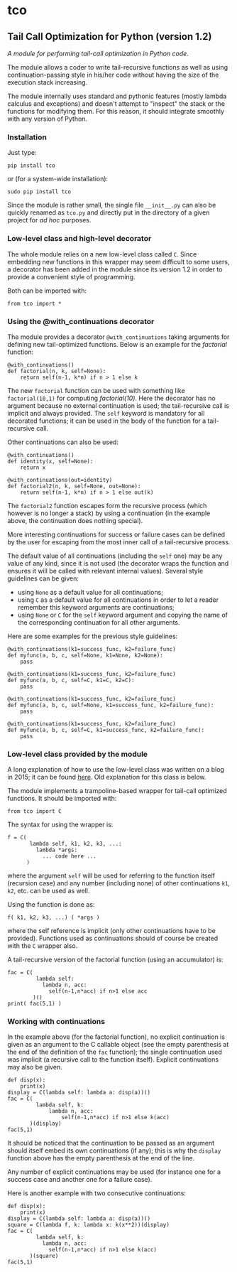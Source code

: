 # tco

## Tail Call Optimization for Python (version 1.2)

*A module for performing tail-call optimization in Python code.*

The module allows a coder to write tail-recursive functions as well as using continuation-passing style in his/her code without having the size of the execution stack increasing.

The module internally uses standard and pythonic features (mostly lambda calculus and exceptions) and doesn't attempt to "inspect" the stack or the functions for modifying them. For this reason, it should integrate smoothly with any version of Python.

### Installation

Just type:

    pip install tco

or (for a system-wide installation):

    sudo pip install tco

Since the module is rather small, the single file `__init__.py` can also be quickly renamed as `tco.py` and directly put in the directory of a given project for _ad hoc_ purposes.

### Low-level class and high-level decorator

The whole module relies on a new low-level class called `C`. Since embedding new functions in this wrapper may seem difficult to some users, a decorator has been added in the module since its version 1.2 in order to provide a convenient style of programming.

Both can be imported with:

    from tco import *

### Using the @with_continuations decorator

The module provides a decorator `@with_continuations` taking arguments for defining new tail-optimized functions. Below is an example for the _factorial_ function:

    @with_continuations()
    def factorial(n, k, self=None):
        return self(n-1, k*n) if n > 1 else k

The new `factorial` function can be used with something like `factorial(10,1)` for computing _factorial(10)_. Here the decorator has no argument because no external continuation is used; the tail-recursive call is implicit and always provided. The `self` keyword is mandatory for all decorated functions; it can be used in the body of the function for a tail-recursive call.

Other continuations can also be used:

    @with_continuations()
    def identity(x, self=None):
        return x
    
    @with_continuations(out=identity)
    def factorial2(n, k, self=None, out=None):
        return self(n-1, k*n) if n > 1 else out(k)

The `factorial2` function escapes form the recursive process (which however is no longer a stack) by using a continuation (in the example above, the continuation does nothing special).

More interesting continuations for success or failure cases can be defined by the user for escaping from the most inner call of a tail-recursive process.

The default value of all continuations (including the `self` one) may be any value of any kind, since it is not used (the decorator wraps the function and ensures it will be called with relevant internal values). Several style guidelines can be given:

  * using `None` as a default value for all continuations;
  * using `C` as a default value for all continuations in order to let a reader remember this keyword arguments are continuations;
  * using `None` or `C` for the `self` keyword argument and copying the name of the corresponding continuation for all other arguments.

Here are some examples for the previous style guidelines:

    @with_continuations(k1=success_func, k2=failure_func)
    def myfunc(a, b, c, self=None, k1=None, k2=None):
        pass

    @with_continuations(k1=success_func, k2=failure_func)
    def myfunc(a, b, c, self=C, k1=C, k2=C):
        pass

    @with_continuations(k1=success_func, k2=failure_func)
    def myfunc(a, b, c, self=None, k1=success_func, k2=failure_func):
        pass

    @with_continuations(k1=success_func, k2=failure_func)
    def myfunc(a, b, c, self=C, k1=success_func, k2=failure_func):
        pass

### Low-level class provided by the module

A long explanation of how to use the low-level class was written on a blog in 2015; it can be found [here](http://baruchel.github.io/python/2015/11/07/explaining-functional-aspects-in-python/). Old explanation for this class is below.

The module implements a trampoline-based wrapper for tail-call optimized functions. It should be imported with:

    from tco import C

The syntax for using the wrapper is:

    f = C(
           lambda self, k1, k2, k3, ...:
             lambda *args:
               ... code here ...
          )

where the argument `self` will be used for referring to the function itself (recursion case) and any number (including none) of other continuations `k1`, `k2`, etc. can be used as well.

Using the function is done as:

    f( k1, k2, k3, ...) ( *args )

where the self reference is implicit (only other continuations have to be provided). Functions used as continuations should of course be created with the `C` wrapper also.

A tail-recursive version of the factorial function (using an accumulator) is:

    fac = C(
             lambda self:
               lambda n, acc:
                 self(n-1,n*acc) if n>1 else acc
            )()
    print( fac(5,1) )

### Working with continuations

In the example above (for the factorial function), no explicit continuation is given as an argument to the C callable object (see the empty parenthesis at the end of the definition of the `fac` function); the single continuation used was implicit (a recursive call to the function itself). Explicit continuations may also be given.

    def disp(x):
        print(x)
    display = C(lambda self: lambda a: disp(a))()
    fac = C(
             lambda self, k:
                 lambda n, acc:
                     self(n-1,n*acc) if n>1 else k(acc)
           )(display)
    fac(5,1)

It should be noticed that the continuation to be passed as an argument should itself embed its own continuations (if any); this is why the `display` function above has the empty parenthesis at the end of the line.

Any number of explicit continuations may be used (for instance one for a success case and another one for a failure case).

Here is another example with two consecutive continuations:

    def disp(x):
        print(x)
    display = C(lambda self: lambda a: disp(a))()
    square = C(lambda f, k: lambda x: k(x**2))(display)
    fac = C(
             lambda self, k:
               lambda n, acc:
                 self(n-1,n*acc) if n>1 else k(acc)
           )(square)
    fac(5,1)
